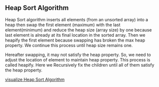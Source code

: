 ## Heap Sort Algorithm

Heap Sort algorithm inserts all elements (from an unsorted array) into a heap then swap the first element (maximum) with the last element(minimum) and reduce the heap size (array size) by one because last element is already at its final location in the sorted array. Then we heapify the first element because swapping has broken the max heap property. We continue this process until heap size remains one.

Hereafter swapping, it may not satisfy the heap property. So, we need to adjust the location of element to maintain heap property. This process is called heapify. Here we Recursively fix the children until all of them satisfy the heap property.

[visualize Heap Sort Algorithm](https://www.cs.usfca.edu/~galles/visualization/HeapSort.html)
